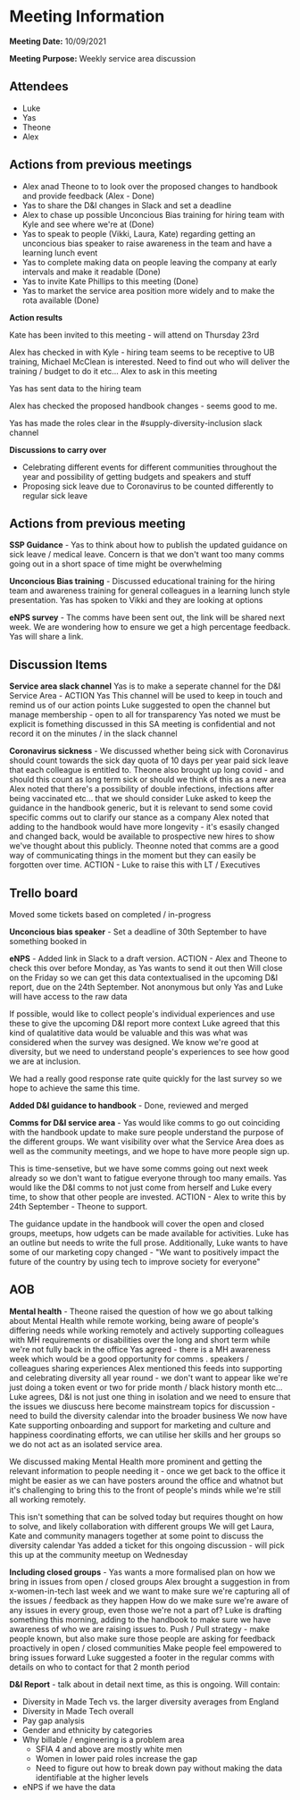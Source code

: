 # Meeting Information

**Meeting Date:** 10/09/2021

**Meeting Purpose:** Weekly service area discussion

## Attendees

- Luke
- Yas
- Theone
- Alex

## Actions from previous meetings

- Alex anad Theone to to look over the proposed changes to handbook and provide feedback (Alex - Done)
- Yas to share the D&I changes in Slack and set a deadline
- Alex to chase up possible Unconcious Bias training for hiring team with Kyle and see where we're at (Done)
- Yas to speak to people (Vikki, Laura, Kate) regarding getting an unconcious bias speaker to raise awareness in the team and have a learning lunch event
- Yas to complete making data on people leaving the company at early intervals and make it readable (Done)
- Yas to invite Kate Phillips to this meeting (Done)
- Yas to market the service area position more widely and to make the rota available (Done)

**Action results**

Kate has been invited to this meeting - will attend on Thursday 23rd

Alex has checked in with Kyle - hiring team seems to be receptive to UB training, Michael McClean is interested. Need to find out who will deliver the training / budget to do it etc... Alex to ask in this meeting

Yas has sent data to the hiring team

Alex has checked the proposed handbook changes - seems good to me.

Yas has made the roles clear in the #supply-diversity-inclusion slack channel

**Discussions to carry over**

- Celebrating different events for different communities throughout the year and possibility of getting budgets and speakers and stuff
- Proposing sick leave due to Coronavirus to be counted differently to regular sick leave

## Actions from previous meeting

**SSP Guidance** - Yas to think about how to publish the updated guidance on sick leave / medical leave. Concern is that we don't want too many comms going out in a short space of time might be overwhelming

**Unconcious Bias training** - Discussed educational training for the hiring team and awareness training for general colleagues in a learning lunch style presentation. Yas has spoken to Vikki and they are looking at options

**eNPS survey** - The comms have been sent out, the link will be shared next week. We are wondering how to ensure we get a high percentage feedback. Yas will share a link.

## Discussion Items

**Service area slack channel** Yas is to make a seperate channel for the D&I Service Area - ACTION Yas
This channel will be used to keep in touch and remind us of our action points
Luke suggested to open the channel but manage membership - open to all for transparency
Yas noted we must be explicit is fomething discussed in this SA meeting is confidential and not record it on the minutes / in the slack channel


**Coronavirus sickness** - We discussed whether being sick with Coronavirus should count towards the sick day quota of 10 days per year paid sick leave that each colleague is entitled to.
Theone also brought up long covid - and should this count as long term sick or should we think of this as a new area
Alex noted that there's a possibility of double infections, infections after being vaccinated etc... that we should consider
Luke asked to keep the guidance in the handbook generic, but it is relevant to send some covid specific comms out to clarify our stance as a company
Alex noted that adding to the handbook would have more longevity - it's esasily changed and changed back, would be available to prospective new hires to show we've thought about this publicly. Theonne noted that comms are a good way of communicating things in the moment but they can easily be forgotten over time.
ACTION - Luke to raise this with LT / Executives

## Trello board

Moved some tickets based on completed / in-progress

**Unconcious bias speaker** - Set a deadline of 30th September to have something booked in

**eNPS** - Added link in Slack to a draft version.
ACTION - Alex and Theone to check this over before Monday, as Yas wants to send it out then
Will close on the Friday so we can get this data contextualised in the upcoming D&I report, due on the 24th September. Not anonymous but only Yas and Luke will have access to the raw data

If possible, would like to collect people's individual experiences and use these to give the upcoming D&I report more context
Luke agreed that this kind of qualatitive data would be valuable and this was what was considered when the survey was designed. We know we're good at diversity, but we need to understand people's experiences to see how good we are at inclusion.

We had a really good response rate quite quickly for the last survey so we hope to achieve the same this time.

**Added D&I guidance to handbook** - Done, reviewed and merged

**Comms for D&I service area** - Yas would like comms to go out coinciding with the handbook update to make sure people understand the purpose of the different groups. We want visibility over what the Service Area does as well as the community meetings, and we hope to have more people sign up.

This is time-sensetive, but we have some comms going out next week already so we don't want to fatigue everyone through too many emails. Yas would like the D&I comms to not just come from herself and Luke every time, to show that other people are invested.
ACTION - Alex to write this by 24th September - Theone to support.

The guidance update in the handbook will cover the open and closed groups, meetups, how udgets can be made available for activities. Luke has an outline but needs to write the full prose.
Additionally, Luke wants to have some of our marketing copy changed - "We want to positively impact the future of the country by using tech to improve society for everyone"

## AOB

**Mental health** - Theone raised the question of how we go about talking about Mental Health while remote working, being aware of people's differing needs while working remotely and actively supporting colleagues with MH requirements or disabilities over the long and short term while we're not fully back in the office
Yas agreed - there is a MH awareness week which would be a good opportunity for comms . speakers / colleagues sharing experiences
Alex mentioned this feeds into supporting and celebrating diversity all year round - we don't want to appear like we're just doing a token event or two for pride month / black history month etc...
Luke agrees, D&I is not just one thing in isolation and we need to ensure that the issues we diuscuss here become mainstream topics for discussion - need to build the diversity calendar into the broader business
We now have Kate supporting onboarding and support for marketing and culture and happiness coordinating efforts, we can utilise her skills and her groups so we do not act as an isolated service area.

We discussed making Mental Health more prominent and getting the relevant information to people needing it - once we get back to the office it might be easier as we can have posters around the office and whatnot but it's challenging to bring this to the front of people's minds while we're still all working remotely.

This isn't something that can be solved today but requires thought on how to solve, and likely collaboration with different groups
We will get Laura, Kate and community managers together at some point to discuss the diversity calendar
Yas added a ticket for this ongoing discussion - will pick this up at the community meetup on Wednesday

**Including closed groups** - Yas wants a more formalised plan on how we bring in issues from open / closed groups
Alex brought a suggestion in from x-women-in-tech last week and we want to make sure we're capturing all of the issues / feedback as they happen
How do we make sure we're aware of any issues in every group, even those we're not a part of?
Luke is drafting something this morning, adding to the handbook to make sure we have awareness of who we are raising issues to.
    Push / Pull strategy - make people known, but also make sure those people are asking for feedback proactively in open / closed communities
Make people feel empowered to bring issues forward
Luke suggested a footer in the regular comms with details on who to contact for that 2 month period

**D&I Report** - talk about in detail next time, as this is ongoing. Will contain:
- Diversity in Made Tech vs. the larger diversity averages from England
- Diversity in Made Tech overall
- Pay gap analysis
- Gender and ethnicity by categories
- Why billable / engineering is a problem area
    - SFIA 4 and above are mostly white men
    - Women in lower paid roles increase the gap
    - Need to figure out how to break down pay without making the data identifiable at the higher levels
- eNPS if we have the data
